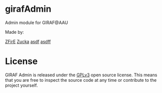 girafAdmin
==========

Admin module for GIRAF@AAU

Made by:

[ZFirE](https://github.com/zfire)
[Zucka](https://github.com/Zucka)
[asdf]()
[asdff]()

License
==========
GIRAF Admin is released under the [GPLv3](http://www.gnu.org/licenses/gpl.txt) open source license. This means that you are free to inspect the source code at any time or contribute to the project yourself.
